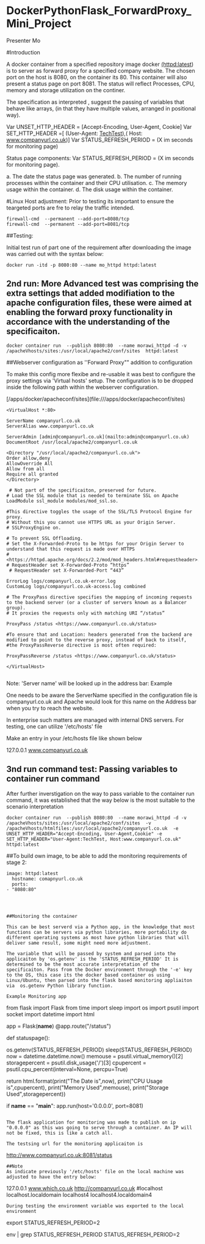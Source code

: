 # DockerPythonFlask_ForwardProxy_Mini_Project
Presenter Mo

#Introduction 

A docker container from a specified repository image docker [(httpd:latest]()) is to server as forward proxy for a specified company website. The chosen port on the host is 8080, on the container its 80. This container will also present a status page on port 8081. The status will reflect Processes, CPU, memory and storage utilization on the continer.

The specification as interpreted , suggest the passing of variables that behave like arrays, (in that they have multiple values, arranged in positional way).

Var UNSET_HTTP_HEADER = [Accept-Encoding, User-Agent, Cookie]
Var SET_HTTP_HEADER =[ (User-Agent: [TechTest]()),( Host: ​ www.companyurl.co.uk)]
Var STATUS_REFRESH_PERIOD = (X im seconds for monitoring page)


Status page components:
Var STATUS_REFRESH_PERIOD = (X im seconds for monitoring page).

a. The date the status page was generated.
b. The number of running processes within the container and their CPU utilisation.
c. The memory usage within the container.
d. The disk usage within the container.


#Linux Host adjustment: Prior to testing its important to ensure the teargeted ports are fre to relay the traffic intended.

```
firewall-cmd  --permanent --add-port=8080/tcp
firewall-cmd  --permanent --add-port=8081/tcp

```

##Testing:

Initial test run of part one of the requirement after downloading the image was carried out with the syntax below:

```
docker run -itd -p 8080:80 --name mo_httpd httpd:latest

```
## 2nd run: More Advanced test was comprising the extra settings that added modifiation to the apache configuration files, these were aimed at enabling the forward proxy functionality in accordance with the understanding of the specificaiton.
```
docker container run  --publish 8080:80  --name morawi_httpd -d -v /apacheVhosts/sites:/usr/local/apache2/conf/sites  httpd:latest

```
##Webserver configuration as ''Forward Proxy"" addition to configuration

To make this config more flexibe and re-usable it was best to configure the proxy settings via 'Virtual hosts' setup. The configuration is to be dropped inside the following path 
within the webserver configuration.

<td>  [/apps/docker/apacheconf/sites](file:///apps/docker/apacheconf/sites)       </td>

```
<VirtualHost *:80>
	
ServerName companyurl.co.uk
ServerAlias www.companyurl.co.uk

ServerAdmin [admin@companyurl.co.uk](mailto:admin@companyurl.co.uk)
DocumentRoot /usr/local/apache2/companyurl.co.uk
	
<Directory "/usr/local/apache2/companyurl.co.uk">
Order allow,deny
AllowOverride All
Allow from all
Require all granted
</Directory>

 # Not part of the specificaiton, preserved for future. 
# Load the SSL module that is needed to terminate SSL on Apache LoadModule ssl_module modules/mod_ssl.so.

#This directive toggles the usage of the SSL/TLS Protocol Engine for proxy. 
# Without this you cannot use HTTPS URL as your Origin Server.
# SSLProxyEngine on.

# To prevent SSL Offloading.
# Set the X-Forwarded-Proto to be https for your Origin Server to understand that this request is made over HTTPS 
# <https://httpd.apache.org/docs/2.2/mod/mod_headers.html#requestheader>.
# RequestHeader set X-Forwarded-Proto “https”
 # RequestHeader set X-Forwarded-Port “443”	

ErrorLog logs/companyurl.co.uk-error.log
CustomLog logs/companyurl.co.uk-access.log combined

# The ProxyPass directive specifies the mapping of incoming requests to the backend server (or a cluster of servers known as a Balancer group).
# It proxies the requests only with matching URI “/status”

ProxyPass /status <https://www.companyurl.co.uk/status>

#To ensure that and Location: headers generated from the backend are modified to point to the reverse proxy, instead of back to itself, #the ProxyPassReverse directive is most often required:

ProxyPassReverse /status <https://www.companyurl.co.uk/status>

</VirtualHost>
	

```

Note: 'Server name' will be looked up in the address bar: Example


One needs to be aware the ServerName specified in the configuration file is companyurl.co.uk and Apache would look for this name on the Address bar when you try to reach the website.

In enterprise such matters are managed with internal DNS servers. For testing, one can utilize '/etc/hosts' file

Make an entry in your /etc/hosts file like shown below

127.0.0.1   www.companyurl.co.uk



## 3nd run command test: Passing variables to container run command
After further inverstigation on the way to pass variable to the container run command, it was established that the way below is the most suitable to the scenario interpretation

```
docker container run  --publish 8080:80  --name morawi_httpd -d -v /apacheVhosts/sites:/usr/local/apache2/conf/sites  -v /apacheVhosts/htmlfiles:/usr/local/apache2/companyurl.co.uk  -e UNSET_HTTP_HEADER="Accept-Encoding, User-Agent,Cookie" -e SET_HTTP_HEADER="User-Agent:TechTest, Host:www.companyurl.co.uk"  httpd:latest

```

##To build own image, to be able to add the monitoring requirements of stage 2:

```
image: httpd:latest
  hostname: comapnyurl.co.uk
  ports:
- "8080:80"
 



##Monitoring the container

This can be best serverd via a Python app, in the knowledge that most functions can be servers via python libraries, more portability do different operating systems as most have python libraries that will deliver same result, some might need more adjustment.

The variable that will be passed by system and parsed into the applicaiton by 'os.getenv' is the 'STATUS_REFRESH_PERIOD' It is determined to be the most accurate interpretation of the specificaiton. Pass from the Docker environment through the '-e' key to the OS, this case its the docker based container os using Linux/Ubuntu, then parsed into the flask based monitoring appliaiton via  os.getenv Python library function.  

Example Monitoring app

```
from flask import Flask
from time import sleep
import os
import psutil
import socket
import datetime
import html

app = Flask(__name__)
@app.route("/status")

def statuspage():

 os.getenv(STATUS_REFRESH_PERIOD)
 sleep(STATUS_REFRESH_PERIOD)
 now = datetime.datetime.now()
 memouse = psutil.virtual_memory()[2]
 storagepercent = psutil.disk_usage('/')[3]
 cpupercent = psutil.cpu_percent(interval=None, percpu=True)
 
 return html.format(print("The Date is",now), print("CPU Usage is",cpupercent), print("Memory Used",memouse), print("Storage Used",storagepercent))


if __name__ == "__main__":
app.run(host='0.0.0.0', port=8081)


```

The flask application for monitoring was made to publish on ip "0.0.0.0" as this was going to serve through a container. An IP will not be fixed, this is like a catch all. 

The testsing url for the monitoring applicaiton is

```
<http://www.companyurl.co.uk:8081/status>

```
##Note
As indicate previously '/etc/hosts' file on the local machine was adjusted to have the entry below:

```
127.0.0.1 www.which.co.uk <http://companyurl.co.uk>
#localhost localhost.localdomain localhost4 localhost4.localdomain4

```
During testing the environment variable was exported to the local environment

```
export STATUS_REFRESH_PERIOD=2

env | grep STATUS_REFRESH_PERIOD
STATUS_REFRESH_PERIOD=2

```



